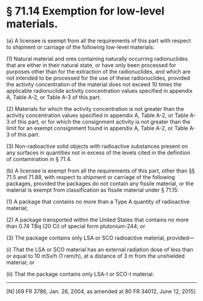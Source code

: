 # § 71.14   Exemption for low-level materials.

(a) A licensee is exempt from all the requirements of this part with respect to shipment or carriage of the following low-level materials:


(1) Natural material and ores containing naturally occurring radionuclides that are either in their natural state, or have only been processed for purposes other than for the extraction of the radionuclides, and which are not intended to be processed for the use of these radionuclides, provided the activity concentration of the material does not exceed 10 times the applicable radionuclide activity concentration values specified in appendix A, Table A-2, or Table A-3 of this part.


(2) Materials for which the activity concentration is not greater than the activity concentration values specified in appendix A, Table A-2, or Table A-3 of this part, or for which the consignment activity is not greater than the limit for an exempt consignment found in appendix A, Table A-2, or Table A-3 of this part.


(3) Non-radioactive solid objects with radioactive substances present on any surfaces in quantities not in excess of the levels cited in the definition of contamination in § 71.4.


(b) A licensee is exempt from all the requirements of this part, other than §§ 71.5 and 71.88, with respect to shipment or carriage of the following packages, provided the packages do not contain any fissile material, or the material is exempt from classification as fissile material under § 71.15:


(1) A package that contains no more than a Type A quantity of radioactive material; 


(2) A package transported within the United States that contains no more than 0.74 TBq (20 Ci) of special form plutonium-244; or


(3) The package contains only LSA or SCO radioactive material, provided— 


(i) That the LSA or SCO material has an external radiation dose of less than or equal to 10 mSv/h (1 rem/h), at a distance of 3 m from the unshielded material; or


(ii) That the package contains only LSA-I or SCO-I material.



---

[N] [69 FR 3786, Jan. 26, 2004, as amended at 80 FR 34012, June 12, 2015]




